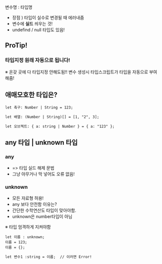 변수명 : 타입명

- 장점 ) 타입이 실수로 변경될 때 에러내줌
- 변수에 **실드** 씌우는 것!
- undefind / null 타입도 있음!

## ProTip!

### 타입지정 원래 자동으로 됩니다!

※ 온갖 곳에 다 타입지정 안해도됨!! 변수 생성시 타입스크립트가 타입을 자동으로 부여해줌!

## 애매모호한 타입은?

```
let 축구: Number | String = 123;

let 배열: (Number | String)[] = [1, "2", 3];

let 오브젝트: { a: string | Number } = { a: "123" };
```

## any 타입 | unknown 타입

### any

- => 타입 실드 해제 문법
- 그냥 아무거나 막 넣어도 오류 없음!

### unknown

- 모든 자료형 허용!
- any 보다 안전함 이유는?
- 간단한 수학연산도 타입이 맞아야함.
- unknown은 number타입이 아님

※ 타입 엄격하게 지켜야함

```
let 이름 : unknown;
이름 = 123;
이름 = {};

let 변수1 :string = 이름;  // 이러면 Error!
```
